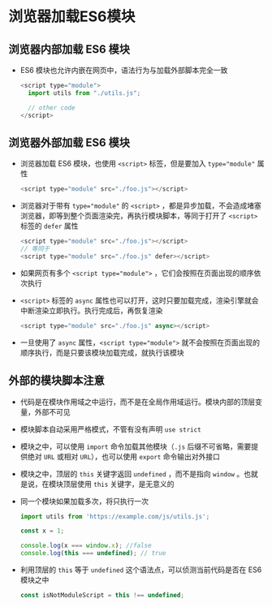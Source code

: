 # 浏览器加载ES6模块

## 浏览器内部加载 ES6 模块

- ES6 模块也允许内嵌在网页中，语法行为与加载外部脚本完全一致

    ```js
    <script type="module">
      import utils from "./utils.js";

      // other code
    </script>
    ```

## 浏览器外部加载 ES6 模块

- 浏览器加载 ES6 模块，也使用 `<script>` 标签，但是要加入 `type="module"` 属性

    ```js
    <script type="module" src="./foo.js"></script>
    ```

- 浏览器对于带有 `type="module"` 的 `<script>` ，都是异步加载，不会造成堵塞浏览器，即等到整个页面渲染完，再执行模块脚本，等同于打开了 `<script>` 标签的 `defer` 属性

    ```js
    <script type="module" src="./foo.js"></script>
    // 等同于
    <script type="module" src="./foo.js" defer></script>
    ```

- 如果网页有多个 `<script type="module">` ，它们会按照在页面出现的顺序依次执行

- `<script>` 标签的 `async` 属性也可以打开，这时只要加载完成，渲染引擎就会中断渲染立即执行。执行完成后，再恢复渲染

    ```js
    <script type="module" src="./foo.js" async></script>
    ```

- 一旦使用了 `async` 属性，`<script type="module">` 就不会按照在页面出现的顺序执行，而是只要该模块加载完成，就执行该模块

## 外部的模块脚本注意

- 代码是在模块作用域之中运行，而不是在全局作用域运行。模块内部的顶层变量，外部不可见

- 模块脚本自动采用严格模式，不管有没有声明 `use strict`

- 模块之中，可以使用 `import` 命令加载其他模块（`.js` 后缀不可省略，需要提供绝对 `URL` 或相对 `URL`），也可以使用 `export` 命令输出对外接口

- 模块之中，顶层的 `this` 关键字返回 `undefined` ，而不是指向 `window` 。也就是说，在模块顶层使用 `this` 关键字，是无意义的

- 同一个模块如果加载多次，将只执行一次

    ```js
    import utils from 'https://example.com/js/utils.js';

    const x = 1;

    console.log(x === window.x); //false
    console.log(this === undefined); // true
    ```

- 利用顶层的 `this` 等于 `undefined` 这个语法点，可以侦测当前代码是否在 ES6 模块之中

    ```js
    const isNotModuleScript = this !== undefined;
    ```
